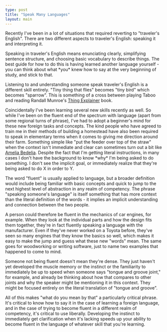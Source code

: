 ```yaml
---
type: post
title: "Speak Many Languages"
layout: main
---
```

Recently I've been in a lot of situations that required reverting to "traveler's English". There are two different aspects to traveler's English: speaking it and interpreting it.

Speaking in traveler's English means enunciating clearly, simplifying sentence structure, and choosing basic vocabulary to describe things. The best guide for how to do this is having learned another language yourself - you can think about what \*you\* knew how to say at the very beginning of study, and stick to that.

Listening to and understanding someone speak traveler's English is a different skill entirely. "Tiny thing that flies" becomes "tiny bird" which becomes "sparrow". This is something of a cross between playing Taboo and reading Randall Munroe's [Thing Explainer][Thing Explainer] book.

Coincidentally I've been learning several new skills recently as well. So while I've been on the fluent end of the spectrum with language (apart from some regional turns of phrase), I've had to adopt a beginner's mind for these new foreign tasks and concepts. The kind people who have agreed to train me in their methods of building a homestead have also been required to speak in elementary terms when it comes to giving me direction around their farm. Something simple like "put the feeder over top of the straw" when the context isn't immediate and clear can sometimes turn out a bit like [Amelia Bedelia][Amelia]. Despite the fact that I'm getting literal instructions, in many cases I don't have the background to know \*why\* I'm being asked to do something. I don't see the implicit goal, or immediately realize that they're being asked to do X in order to Y.

The word "fluent" is usually applied to language, but a broader definition would include being familiar with basic concepts and quick to jump to the next highest level of abstraction in any realm of competency. The phrase "speaking someone's language" is itself something that has more context than the literal definition of the words - it implies an implicit understanding and connection between the two people.

A person could therefore be fluent in the mechanics of car engines, for example. When they look at the individual parts and how the design fits them together, they're in fact fluently speaking a language with the manufacturer. Even if they've never worked on a Toyota before, they've seen so many engines that they know the basics so well, which makes it easy to make the jump and guess what these new "words" mean. The same goes for woodworking or writing software, just to name two examples that happened to come to mind.

Someone not being fluent doesn't mean they're dense. They just haven't yet developed the muscle memory or the instinct or the familiarity to immediately be up to speed when someone says "tongue and groove joint," for example, and already be thinking about how that compares to other joints and why the speaker might be mentioning it in this context. They might be focused entirely on the literal translation of "tongue and groove".

All of this makes "what do you mean by that" a particularly critical phrase. It's critical to know how to say it in the case of learning a foreign language, and in the case of trying to become fluent in a different realm of competency, it's critical to use liberally. Developing the instinct to immediately get clarification when it's lacking speeds up your ability to become fluent in the language of whatever skill that you're learning.

[Thing Explainer]: https://xkcd.com/thing-explainer/
[Amelia]: https://en.wikipedia.org/wiki/Amelia_Bedelia
